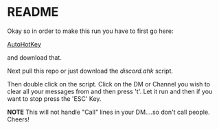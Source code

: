 # README

Okay so in order to make this run you have to first go here:

[AutoHotKey](https://www.autohotkey.com)

and download that.

Next pull this repo or just download the *discord.ahk* script.

Then double click on the script.  Click on the DM or Channel you wish to clear all your messages from and then press 't'.  Let it run and then if you want to stop press the 'ESC' Key.

**NOTE** This will not handle "Call" lines in your DM....so don't call people. Cheers!